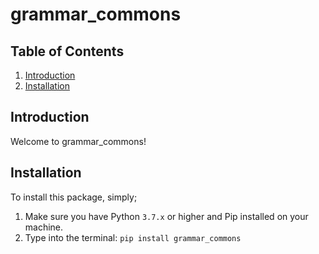 # grammar_commons

## Table of Contents

1. [Introduction](#introduction)
2. [Installation](#installation)

## Introduction <a name='introduction'></a>

Welcome to grammar_commons!

## Installation <a name='installation'></a>

To install this package, simply;

1. Make sure you have Python `3.7.x` or higher and Pip installed on your machine.
2. Type into the terminal: `pip install grammar_commons`
